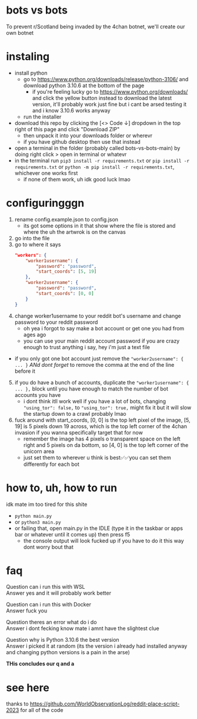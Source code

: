 # bots vs bots

To prevent r/Scotland being invaded by the 4chan botnet, we'll create our own botnet

# instaling

- install python
  - go to <https://www.python.org/downloads/release/python-3106/> and download python 3.10.6 at the bottom of the page
    - if you're feeling lucky go to <https://www.python.org/downloads/> and click the yellow button instead to download the latest version, it'll probably work just fine but i cant be arsed testing it and i know 3.10.6 works anyway
  - run the installer
- download this repo by clicking the \[<> Code ↓] dropdown in the top right of this page and click "Download ZIP"
  - then unpack it into your downloads folder or wherevr
  - if you have github desktop then use that instead
- open a terminal in the folder (probably called bots-vs-bots-main) by doing right click > open in terminal or whatevr
- in the terminal run `pip3 install -r requirements.txt` or `pip install -r requirements.txt` or `python -m pip install -r requirements.txt`, whichever one works first
  - if none of them work, uh idk good luck lmao

# configuringggn

1. rename config.example.json to config.json
   - its got some options in it that show where the file is stored and where the uh the artwrok is on the canvas
2. go into the file
3. go to where it says
	```json
	"workers": {
		"worker1username": {
			"password": "password",
			"start_coords": [5, 19]
		},
		"worker2username": {
			"password": "password",
			"start_coords": [0, 0]
		}
	}
	```
4. change worker1username to your reddit bot's username and change password to your reddit password
   - oh yea i forgot to say make a bot account or get one you had from ages ago
   - you can use your main reddit account password if you are crazy enough to trust anything i say, hey i'm just a text file
  - if you only got one bot account just remove the `"worker2username": { ... }` *ANd dont forget* to remove the comma at the end of the line before it
5. if you do have a bunch of accounts, duplicate the `"worker1username": { ... },` block until you have enough to match the number of bot accounts you have
	- i dont think itll work well if you have a lot of bots, changing `"using_tor": false,` to `"using_tor": true,` might fix it but it will slow the startup down to a crawl probably lmao
6. fuck around with start_coords, \[0, 0] is the top left pixel of the image, \[5, 19] is 5 pixels down 19 across, which is the top left corner of the 4chan invasion if you wanna specifically target that for now
   - remember the image has 4 pixels o transparent space on the left right and 5 pixels on da bottom, so \[4, 0] is the top left corner of the unicorn area
   - just set them to wherever u think is best✅✅you can set them differently for each bot

# how to, uh, how to run

idk mate im too tired for this shite

- `python main.py`
- or `python3 main.py`
- or failing that, open main.py in the IDLE (type it in the taskbar or apps bar or whatever until it comes up) then press f5
  - the console output will look fucked up if you have to do it this way dont worry bout that

# faq

Question can i run this with WSL  
Answer yes and it will probably work better

Question can i run this with Docker  
Answer fuck you

Question theres an error what do i do  
Answer i dont fecking know mate i amnt have the slightest clue

Question why is Python 3.10.6 the best version  
Answer i picked it at random (its the version i already had installed anyway and changing python versions is a pain in the arse)

**THis concludes our q and a**


# see here

thanks to <https://github.com/WorldObservationLog/reddit-place-script-2023> for all of the code

